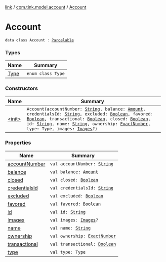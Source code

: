 [link](../../index.md) / [com.tink.model.account](../index.md) / [Account](./index.md)

# Account

`data class Account : `[`Parcelable`](https://developer.android.com/reference/android/os/Parcelable.html)

### Types

| Name | Summary |
|---|---|
| [Type](-type/index.md) | `enum class Type` |

### Constructors

| Name | Summary |
|---|---|
| [&lt;init&gt;](-init-.md) | `Account(accountNumber: `[`String`](https://kotlinlang.org/api/latest/jvm/stdlib/kotlin/-string/index.html)`, balance: `[`Amount`](../../com.tink.model.misc/-amount/index.md)`, credentialsId: `[`String`](https://kotlinlang.org/api/latest/jvm/stdlib/kotlin/-string/index.html)`, excluded: `[`Boolean`](https://kotlinlang.org/api/latest/jvm/stdlib/kotlin/-boolean/index.html)`, favored: `[`Boolean`](https://kotlinlang.org/api/latest/jvm/stdlib/kotlin/-boolean/index.html)`, transactional: `[`Boolean`](https://kotlinlang.org/api/latest/jvm/stdlib/kotlin/-boolean/index.html)`, closed: `[`Boolean`](https://kotlinlang.org/api/latest/jvm/stdlib/kotlin/-boolean/index.html)`, id: `[`String`](https://kotlinlang.org/api/latest/jvm/stdlib/kotlin/-string/index.html)`, name: `[`String`](https://kotlinlang.org/api/latest/jvm/stdlib/kotlin/-string/index.html)`, ownership: `[`ExactNumber`](../../com.tink.model.misc/-exact-number/index.md)`, type: Type, images: `[`Images`](../../com.tink.model/-images/index.md)`?)` |

### Properties

| Name | Summary |
|---|---|
| [accountNumber](account-number.md) | `val accountNumber: `[`String`](https://kotlinlang.org/api/latest/jvm/stdlib/kotlin/-string/index.html) |
| [balance](balance.md) | `val balance: `[`Amount`](../../com.tink.model.misc/-amount/index.md) |
| [closed](closed.md) | `val closed: `[`Boolean`](https://kotlinlang.org/api/latest/jvm/stdlib/kotlin/-boolean/index.html) |
| [credentialsId](credentials-id.md) | `val credentialsId: `[`String`](https://kotlinlang.org/api/latest/jvm/stdlib/kotlin/-string/index.html) |
| [excluded](excluded.md) | `val excluded: `[`Boolean`](https://kotlinlang.org/api/latest/jvm/stdlib/kotlin/-boolean/index.html) |
| [favored](favored.md) | `val favored: `[`Boolean`](https://kotlinlang.org/api/latest/jvm/stdlib/kotlin/-boolean/index.html) |
| [id](id.md) | `val id: `[`String`](https://kotlinlang.org/api/latest/jvm/stdlib/kotlin/-string/index.html) |
| [images](images.md) | `val images: `[`Images`](../../com.tink.model/-images/index.md)`?` |
| [name](name.md) | `val name: `[`String`](https://kotlinlang.org/api/latest/jvm/stdlib/kotlin/-string/index.html) |
| [ownership](ownership.md) | `val ownership: `[`ExactNumber`](../../com.tink.model.misc/-exact-number/index.md) |
| [transactional](transactional.md) | `val transactional: `[`Boolean`](https://kotlinlang.org/api/latest/jvm/stdlib/kotlin/-boolean/index.html) |
| [type](type.md) | `val type: Type` |

